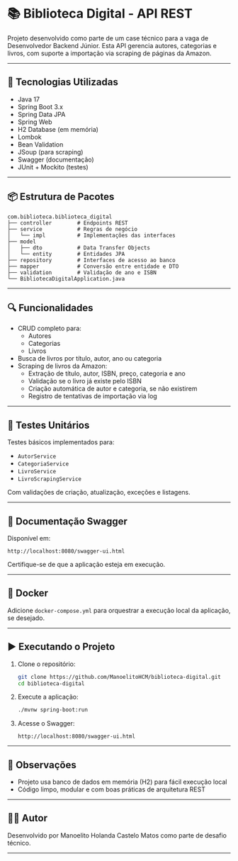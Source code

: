# 📚 Biblioteca Digital - API REST

Projeto desenvolvido como parte de um case técnico para a vaga de Desenvolvedor Backend Júnior. Esta API gerencia autores, categorias e livros, com suporte a importação via scraping de páginas da Amazon.

---

## 🚀 Tecnologias Utilizadas

- Java 17
- Spring Boot 3.x
- Spring Data JPA
- Spring Web
- H2 Database (em memória)
- Lombok
- Bean Validation
- JSoup (para scraping)
- Swagger (documentação)
- JUnit + Mockito (testes)

---

## 📦 Estrutura de Pacotes

```
com.biblioteca.biblioteca_digital
├── controller        # Endpoints REST
├── service           # Regras de negócio
│   └── impl          # Implementações das interfaces
├── model
│   ├── dto           # Data Transfer Objects
│   └── entity        # Entidades JPA
├── repository        # Interfaces de acesso ao banco
├── mapper            # Conversão entre entidade e DTO
├── validation        # Validação de ano e ISBN
└── BibliotecaDigitalApplication.java
```

---

## 🔍 Funcionalidades

- CRUD completo para:
   - Autores
   - Categorias
   - Livros
- Busca de livros por título, autor, ano ou categoria
- Scraping de livros da Amazon:
   - Extração de título, autor, ISBN, preço, categoria e ano
   - Validação se o livro já existe pelo ISBN
   - Criação automática de autor e categoria, se não existirem
   - Registro de tentativas de importação via log

---

## 🧪 Testes Unitários

Testes básicos implementados para:

- `AutorService`
- `CategoriaService`
- `LivroService`
- `LivroScrapingService`

Com validações de criação, atualização, exceções e listagens.

---

## 📄 Documentação Swagger

Disponível em:

```
http://localhost:8080/swagger-ui.html
```

Certifique-se de que a aplicação esteja em execução.

---

## 🐳 Docker

Adicione `docker-compose.yml` para orquestrar a execução local da aplicação, se desejado.

---

## ▶️ Executando o Projeto

1. Clone o repositório:
   ```bash
   git clone https://github.com/ManoelitoHCM/biblioteca-digital.git
   cd biblioteca-digital
   ```

2. Execute a aplicação:
   ```bash
   ./mvnw spring-boot:run
   ```

3. Acesse o Swagger:
   ```
   http://localhost:8080/swagger-ui.html
   ```

---

## 📌 Observações

- Projeto usa banco de dados em memória (H2) para fácil execução local
- Código limpo, modular e com boas práticas de arquitetura REST

---

## 👨‍💻 Autor

Desenvolvido por Manoelito Holanda Castelo Matos como parte de desafio técnico.

---
